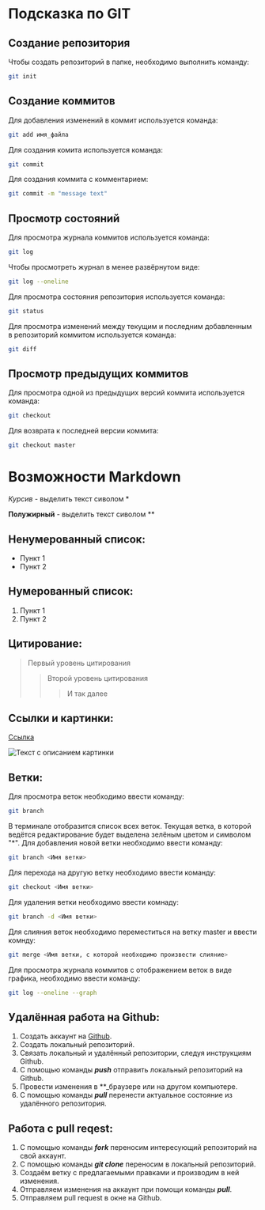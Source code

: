 # Подсказка по GIT

## Создание репозитория
Чтобы создать репозиторий в папке, необходимо выполнить команду:
```sh
git init
```

## Создание коммитов
Для добавления изменений в коммит используется команда:
```sh
git add имя_файла
```

Для создания комита используется команда:
```sh
git commit
```
Для создания коммита с комментарием:
```sh
git commit -m "message text"
```

## Просмотр состояний
Для просмотра журнала коммитов используется команда:
```sh
git log
```
Чтобы просмотреть журнал в менее развёрнутом виде:
```sh
git log --oneline
```

Для просмотра состояния репозитория используется команда:
```sh
git status
```

Для просмотра изменений между текущим и последним добавленным в репозиторий коммитом используется команда:
```sh
git diff
```

## Просмотр предыдущих коммитов
Для просмотра одной из предыдущих версий коммита используется команда:
```sh
git checkout 
```
Для возврата к последней версии коммита:
```sh
git checkout master
```

# Возможности Markdown

*Курсив* - выделить текст сиволом *

**Полужирный** - выделить текст сиволом **

## Ненумерованный список:
* Пункт 1
* Пункт 2

## Нумерованный список:
1. Пункт 1
2. Пункт 2

## Цитирование:
> Первый уровень цитирования
>> Второй уровень цитирования
>>> И так далее

## Ссылки и картинки:
[Ссылка](https://exemle.com "Поясняющий текст")

![Текст с описанием картинки](Markdown.png)

## Ветки:
Для просмотра веток необходимо ввести команду:
```sh
git branch
```
В терминале отобразится список всех веток. Текущая ветка, в которой ведётся редактирование будет выделена зелёным цветом и символом "*".
Для добавления новой ветки необходимо ввести команду:
```sh
git branch <Имя ветки>
```
Для перехода на другую ветку необходимо ввести команду:
```sh
git checkout <Имя ветки>
```
Для удаления ветки необходимо ввести комнаду:
```sh
git branch -d <Имя ветки>
```
Для слияния веток необходимо переместиться на ветку master и ввести комнду:
```sh
git merge <Имя ветки, с которой необходимо произвести слияние>
```
Для просмотра журнала коммитов с отображением веток в виде графика, необходимо ввести команду:
```sh
git log --oneline --graph
```

## Удалённая работа на Github:
1. Создать аккаунт на [Github](github.com).
2. Создать локальный репозиторий.
3. Связать локальный и удалённый репозитории, следуя инструкциям Github.
4. С помощью команды **_push_** отправить локальный репозиторий на Github.
5. Провести изменения в **_браузере или на другом компьютере.
6. С помощью команды **_pull_** перенести актуальное состояние из удалённого репозитория.

## Работа с pull reqest:
1. С помощью команды **_fork_** переносим интересующий репозиторий на свой аккаунт.
2. С помощью команды **_git clone_** переносим в локальный репозиторий.
3. Создаём ветку с предлагаемыми правками и производим в ней изменения.
4. Отправляем изменения на аккаунт при помощи команды **_pull_**.
5. Отправляем pull request в окне на Github.
